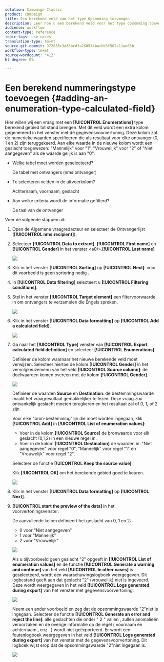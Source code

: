 ```yaml
---
solution: Campaign Classic
product: campaign
title: Een berekend veld van het type Opsomming toevoegen
description: Leer hoe u een berekend veld voor het type opsomming toevoegt
audience: workflow
content-type: reference
topic-tags: use-cases
translation-type: tm+mt
source-git-commit: 972885c3a38bcd3a260574bacbb3f507e11ae05b
workflow-type: tm+mt
source-wordcount: '412'
ht-degree: 0%

---
```



# Een berekend nummeringstype toevoegen {#adding-an-enumeration-type-calculated-field}

Hier willen wij een vraag met een **[!UICONTROL Enumerations]** type berekend gebied tot stand brengen. Met dit veld wordt een extra kolom gegenereerd in het venster met de gegevensvoorvertoning. Deze kolom zal de numerieke waarden specificeren die als resultaat voor elke ontvanger (0, 1 en 2) zijn teruggekeerd. Aan elke waarde in de nieuwe kolom wordt een geslacht toegewezen: &quot;Mannelijk&quot; voor &quot;1&quot;, &quot;Vrouwelijk&quot; voor &quot;2&quot; of &quot;Niet aangegeven&quot; als de waarde gelijk is aan &quot;0&quot;.

* Welke tabel moet worden geselecteerd?

   De tabel met ontvangers (nms:ontvanger)

* Te selecteren velden in de uitvoerkolom?

   Achternaam, voornaam, geslacht

* Aan welke criteria wordt de informatie gefilterd?

   De taal van de ontvanger

Voer de volgende stappen uit:

1. Open de Algemene vraagredacteur en selecteer de Ontvangerlijst (**[!UICONTROL nms:recipient]**).
1. Selecteer **[!UICONTROL Data to extract]**, **[!UICONTROL First name]** en **[!UICONTROL Gender]** in het venster &lt;a0/>.**[!UICONTROL Last name]**

   ![](assets/query_editor_nveau_73.png)

1. Klik in het venster **[!UICONTROL Sorting]** op **[!UICONTROL Next]**: voor dit voorbeeld is geen sortering nodig .
1. In **[!UICONTROL Data filtering]** selecteert u **[!UICONTROL Filtering conditions]**.
1. Stel in het venster **[!UICONTROL Target element]** een filtervoorwaarde in om ontvangers te verzamelen die Engels spreken.

   ![](assets/query_editor_nveau_74.png)

1. Klik in het venster **[!UICONTROL Data formatting]** op **[!UICONTROL Add a calculated field]**.

   ![](assets/query_editor_nveau_75.png)

1. Ga naar het **[!UICONTROL Type]** venster van **[!UICONTROL Export calculated field definition]** en selecteer **[!UICONTROL Enumerations]**.

   Definieer de kolom waarnaar het nieuwe berekende veld moet verwijzen. Selecteer hiertoe de kolom **[!UICONTROL Gender]** in het vervolgkeuzemenu van het veld **[!UICONTROL Source column]**: de doelwaarden komen overeen met de kolom **[!UICONTROL Gender]**.

   ![](assets/query_editor_nveau_76.png)

   Definieer de waarden **Source** en **Destination**: de bestemmingswaarde maakt het vraagresultaat gemakkelijker te lezen. Deze vraag zou ontvankelijk geslacht moeten terugkeren en het resultaat zal of 0, 1, of 2 zijn.

   Voor elke &quot;bron-bestemming&quot;lijn die moet worden ingegaan, klik **[!UICONTROL Add]** in **[!UICONTROL List of enumeration values]**:

   * Voer in de kolom **[!UICONTROL Source]** de bronwaarde voor elk geslacht (0,1,2) in een nieuwe regel in.
   * Voer in de kolom **[!UICONTROL Destination]** de waarden in: &quot;Niet aangegeven&quot; voor regel &quot;0&quot;, &quot;Mannelijk&quot; voor regel &quot;1&quot; en &quot;Vrouwelijk&quot; voor regel &quot;2&quot;.

   Selecteer de functie **[!UICONTROL Keep the source value]**.

   Klik **[!UICONTROL OK]** om het berekende gebied goed te keuren.

   ![](assets/query_editor_nveau_77.png)

1. Klik in het venster **[!UICONTROL Data formatting]** op **[!UICONTROL Next]**.
1. **[!UICONTROL start the preview of the data]** in het voorvertoningsvenster.

   De aanvullende kolom definieert het geslacht van 0, 1 en 2:

   * 0 voor &quot;Niet aangegeven&quot;
   * 1 voor &quot;Mannelijk&quot;
   * 2 voor &quot;Vrouwelijk&quot;

   ![](assets/query_editor_nveau_78.png)

   Als u bijvoorbeeld geen geslacht &quot;2&quot; opgeeft in **[!UICONTROL List of enumeration values]** en de functie **[!UICONTROL Generate a warning and continue]** van het veld **[!UICONTROL In other cases]** is geselecteerd, wordt een waarschuwingslogboek weergegeven. Dit logbestand geeft aan dat geslacht &quot;2&quot; (vrouwelijk) niet is ingevoerd. Deze wordt weergegeven in het veld **[!UICONTROL Logs generated during export]** van het venster met gegevensvoorvertoning.

   ![](assets/query_editor_nveau_79.png)

   Neem een ander voorbeeld en zeg dat de opsommingswaarde &quot;2&quot;niet is ingegaan. Selecteer de functie **[!UICONTROL Generate an error and reject the line]**: alle geslachten die onder &quot; 2 &quot; vallen , zullen anomalieën veroorzaken en de overige informatie op de regel ( voornaam en achternaam , enz . ) wordt niet geëxporteerd. Er wordt een foutenlogboek weergegeven in het veld **[!UICONTROL Logs generated during export]** van het venster met de gegevensvoorvertoning. Dit logboek wijst erop dat de opsommingswaarde &quot;2&quot;niet ingegaan is.

   ![](assets/query_editor_nveau_80.png)

